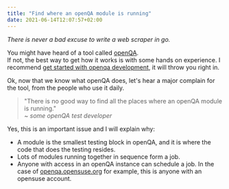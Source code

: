 ```yaml
---
title: "Find where an openQA module is running"
date: 2021-06-14T12:07:57+02:00
---
```


*There is never a bad excuse to write a web scraper in go.* <!--more-->

You might have heard of a tool called [openQA](http://open.qa/).  
If not, the best way to get how it works is with some hands on experience. I recommend [get started with openqa development](https://kalikiana.gitlab.io/post/2021-02-16-get-started-with-openqa-development/), it will throw you right in.  

Ok, now that we know what openQA does, let's hear a major complain for the tool, from the people who use it daily.  
> "There is no good way to find all the places where an openQA module is running."  
> ~ *some openQA test developer*

Yes, this is an important issue and I will explain why:
* A module is the smallest testing block in openQA, and it is where the code that does the testing resides.
* Lots of modules running together in sequence form a job.
* Anyone with access in an openQA instance can schedule a job. In the case of [openqa.opensuse.org](openqa.opensuse.org/) for example, this is anyone with an opensuse account. 
